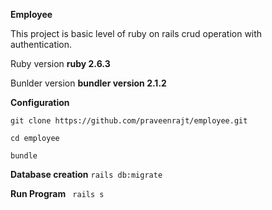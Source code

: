 **Employee**

This project is basic level of ruby on rails crud operation with authentication.

Ruby version **ruby 2.6.3**

Bunlder version  **bundler version 2.1.2**

**Configuration**

`git clone https://github.com/praveenrajt/employee.git`

`cd employee`

`bundle`

**Database creation**
`rails db:migrate`

**Run Program**
` rails s`
